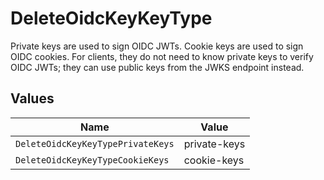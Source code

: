 # DeleteOidcKeyKeyType

Private keys are used to sign OIDC JWTs. Cookie keys are used to sign OIDC cookies. For clients, they do not need to know private keys to verify OIDC JWTs; they can use public keys from the JWKS endpoint instead.


## Values

| Name                              | Value                             |
| --------------------------------- | --------------------------------- |
| `DeleteOidcKeyKeyTypePrivateKeys` | private-keys                      |
| `DeleteOidcKeyKeyTypeCookieKeys`  | cookie-keys                       |